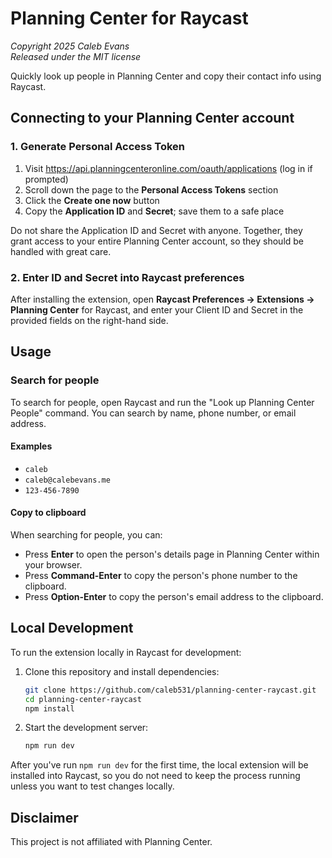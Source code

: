 # Planning Center for Raycast

_Copyright 2025 Caleb Evans_  
_Released under the MIT license_

Quickly look up people in Planning Center and copy their contact info using Raycast.

## Connecting to your Planning Center account

### 1. Generate Personal Access Token

1. Visit https://api.planningcenteronline.com/oauth/applications (log in if prompted)
2. Scroll down the page to the **Personal Access Tokens** section
3. Click the **Create one now** button
4. Copy the **Application ID** and **Secret**; save them to a safe place

Do not share the Application ID and Secret with anyone. Together, they grant access to your entire Planning Center account, so they should be handled with great care.

### 2. Enter ID and Secret into Raycast preferences

After installing the extension, open **Raycast Preferences → Extensions → Planning Center** for Raycast, and enter your Client ID and Secret in the provided
fields on the right-hand side.

## Usage

### Search for people

To search for people, open Raycast and run the "Look up Planning Center People"
command. You can search by name, phone number, or email address.

#### Examples

- `caleb`
- `caleb@calebevans.me`
- `123-456-7890`

#### Copy to clipboard

When searching for people, you can:

- Press **Enter** to open the person's details page in Planning Center within
  your browser.
- Press **Command-Enter** to copy the person's phone number to the clipboard.
- Press **Option-Enter** to copy the person's email address to the clipboard.

## Local Development

To run the extension locally in Raycast for development:

1. Clone this repository and install dependencies:

   ```sh
   git clone https://github.com/caleb531/planning-center-raycast.git
   cd planning-center-raycast
   npm install
   ```

2. Start the development server:

   ```sh
   npm run dev
   ```

After you've run `npm run dev` for the first time, the local extension will be
installed into Raycast, so you do not need to keep the process running unless
you want to test changes locally.

## Disclaimer

This project is not affiliated with Planning Center.
